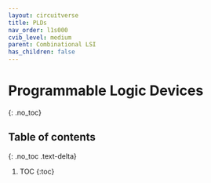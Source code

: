 ```yaml
---
layout: circuitverse
title: PLDs
nav_order: l1s000
cvib_level: medium
parent: Combinational LSI
has_children: false
---
```


# Programmable Logic Devices
{: .no_toc}

## Table of contents
{: .no_toc .text-delta}

1. TOC
{:toc}
